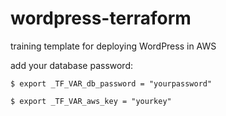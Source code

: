 # wordpress-terraform

training template for deploying WordPress in AWS



add your database password:

`$ export _TF_VAR_db_password = "yourpassword"`

`$ export _TF_VAR_aws_key = "yourkey"`

